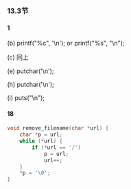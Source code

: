 ### 13.3节

#### 1

(b) printf("%c", '\n'); or printf("%s", "\n");

(c) 同上

(e) putchar('\n');

(h) putchar('\n');

(i) puts("\n");


#### 18

```c
void remove_filename(char *url) {
    char *p = url;
    while (*url) {
        if (*url == '/')
            p = url;
            url++;
    }
    *p = '\0';
}
```